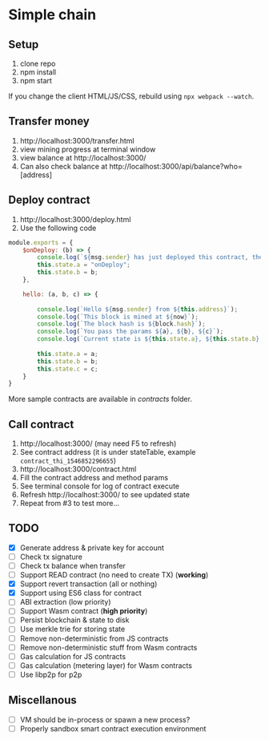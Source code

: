 # Simple chain

## Setup
1. clone repo
2. npm install
3. npm start

If you change the client HTML/JS/CSS, rebuild using `npx webpack --watch`.

## Transfer money
1. http://localhost:3000/transfer.html
2. view mining progress at terminal window
3. view balance at http://localhost:3000/
4. Can also check balance at http://localhost:3000/api/balance?who=[address]

## Deploy contract
1. http://localhost:3000/deploy.html
2. Use the following code
```js
module.exports = {
    $onDeploy: (b) => {
        console.log(`${msg.sender} has just deployed this contract, the address is ${this.address}`);
        this.state.a = "onDeploy";
        this.state.b = b;
    },

    hello: (a, b, c) => {
        
        console.log(`Hello ${msg.sender} from ${this.address}`);
        console.log(`This block is mined at ${now}`);
        console.log(`The block hash is ${block.hash}`);
        console.log(`You pass the params ${a}, ${b}, ${c}`);
        console.log(`Current state is ${this.state.a}, ${this.state.b}, ${this.state.c}`);
        
        this.state.a = a;
        this.state.b = b;
        this.state.c = c;
    }
}
```

More sample contracts are available in _contracts_ folder.

## Call contract
1. http://localhost:3000/ (may need F5 to refresh)
2. See contract address (it is under stateTable, example `contract_thi_1546852296655`)
3. http://localhost:3000/contract.html
4. Fill the contract address and method params
5. See terminal console for log of contract execute
6. Refresh http://localhost:3000/ to see updated state
7. Repeat from #3 to test more...

## TODO
- [x] Generate address & private key for account
- [ ] Check tx signature
- [ ] Check tx balance when transfer
- [ ] Support READ contract (no need to create TX) (**working**)
- [x] Support revert transaction (all or nothing)
- [x] Support using ES6 class for contract
- [ ] ABI extraction (low priority)
- [ ] Support Wasm contract (**high priority**)
- [ ] Persist blockchain & state to disk
- [ ] Use merkle trie for storing state
- [ ] Remove non-deterministic from JS contracts
- [ ] Remove non-deterministic stuff from Wasm contracts
- [ ] Gas calculation for JS contracts
- [ ] Gas calculation (metering layer) for Wasm contracts
- [ ] Use libp2p for p2p

## Miscellanous
- [ ] VM should be in-process or spawn a new process?
- [ ] Properly sandbox smart contract execution environment

